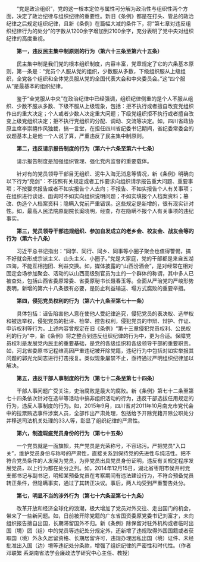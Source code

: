 　　“党是政治组织”，党的这一根本定位与属性可分解为政治性与组织性两个方面，决定了政治纪律与组织纪律的重要性。新旧《条例》都是在打头、管总的政治纪律之后规定组织纪律，且新《条例》在篇幅大减的条件下，将“第七章对违反组织纪律行为的处分”的字数从1200余字增加到2100余字，充分表明了党中央对组织纪律的高度重视。

　　**第一，违反民主集中制原则的行为（第六十三条至第六十五条）**

　　民主集中制是我们党的根本组织制度，内容丰富，党章规定了它的六条基本原则，第一条是：“党员个人服从党的组织，少数服从多数，下级组织服从上级组织，全党各个组织和全体党员服从党的全国代表大会和中央委员会。”这“四个服从”是最基本的组织纪律。

　　鉴于“全党服从中央”在政治纪律中已经强调，组织纪律侧重的是个人不服从组织、少数不服从多数、下级不服从上级现象，包括：拒不执行或者擅自改变党组织作出的重大决定；个人或者少数人决定重大问题；下级党组织拒不执行或者擅自改变上级党组织决定；拒不执行党组织的分配、调动、交流等决定。如，四川省政协原主席李崇禧作风独裁，搞一言堂，在担任四川省纪委书记期间，省纪委常委会的议题基本上是他一个人说了算，严重违反了民主集中制原则。

　　**第二，违反请示报告制度的行为（第六十六条至第六十七条）**

　　请示报告制度是加强组织管理、强化党内监督的重要载体。

　　针对有的党员领导干部目无组织、泥牛入海无消息等情况，新《条例》明确向以下行为“亮剑”：不按照有关规定或者工作要求向组织请示报告重大问题、重要事项；不按要求报告或者不如实报告个人去向；不报告、不如实报告个人有关事项；在组织进行谈话、函询时不如实向组织说明问题；不如实填报个人档案资料；篡改、伪造个人档案资料；隐瞒入党前严重错误。这些规定是新增的，很有现实针对性。如，最高人民法院原副院长奚晓明，经查，存在隐瞒不报个人有关事项的违纪事实。

　　**第三，党员领导干部违规组织、参加自发成立的老乡会、校友会、战友会等的行为（第六十八条）**

　　习近平总书记指出：“同学、同行、同乡、同事等小圈子聚会也值得警惕，搞不好就会形成宗派主义、山头主义、小圈子。”党是大家庭，党的干部都是来自五湖四海，不能互相抱团、利益交换。如，媒体披露的“山西汾酒会”，是对经常在相对固定会场参加聚会、活动的以山西高级别官员为主的一个群体的称谓，其中多人已被查处，包括山西省委原常委、省委原秘书长聂春玉等。全面从严治党的严峻形势表明，新增的第六十八条很有必要，是防止利益输送、塌方式腐败的重要举措。

　　**第四，侵犯党员权利的行为（第六十九条至第七十一条）**

　　具体包括：诬告陷害他人意在使他人受纪律追究，侵犯党员的表决权、选举权和被选举权，侵犯党员的批评、检举、控告权利，侵犯党员的申辩、辩护、作证、申诉权利等行为。上述内容曾规定在旧《条例》“第十三章侵犯党员权利、公民权利的行为”中，新《条例》将之整合到违反组织纪律的行为中，更为合适。保障党员权利是发展党内民主的重要基础，是党的各级组织和各级领导干部的重要职责。如，河北省委原书记程维高因严重违纪被开除党籍，违纪行为中包括对如实举报其问题的郭光允同志进行打击报复。类似现象屡禁不止，亟待通过严明组织纪律加以解决。

　　**第五，违反干部人事制度的行为（第七十二条至第七十四条）**

　　干部人事问题广受关注，吏治腐败是最大的腐败。新《条例》第七十二条至第七十四条依次针对在选举等活动中搞非组织活动的行为，违反干部选拔任用规定的行为，违反人事制度的行为。如，2015年9月，四川省对2011年10月南充市党代会中的拉票贿选事件涉案人员，全部作出严肃处理，包括给予开除党籍开除公职处分并移送司法机关处理的33人等，彰显了组织纪律的严肃性。

　　**第六，制造瑕疵党员身份的行为（第七十五条）**

　　一个党员就是一面旗帜，共产党员是光荣称号，不容玷污。严把党员“入口关”，维护党员身份与称号的严肃性，直接关系到保持党的先进性与纯洁性。把不符合党员条件的人发展为党员，为非党员出具党员身份证明，违反有关规定程序发展党员，以上行为都在处分之列。如，2014年12月15日，湖北省枣阳市侯井村党支部书记与副书记，明知某预备党员在考察期间有违法建设行为，不符合预备党员转正条件，但隐瞒事实，通过了其转正决议。事后，两人均受到严重警告处分。

　　**第七，明显不当的涉外行为（第七十六条至第七十九条）**

　　改革开放和经济全球化的浪潮，极大增加了党员对外交往、走出国门的机会，带来了一些新问题。如，日前被开除党籍的广东省国资委原党委书记刘富才，未向组织报告擅自出国，长期滞留国外不归。新《条例》除保留对驻外机构或者临时出国（境）团（组）中的党员等违纪处分规定外，还新增了违规取得外国国籍或者获取国（境）外永久居留资格、长期居留许可，违规办理因私出国（境）证件、未经批准出入国（边）境等违纪处分条款，增强了组织纪律的严密性和时代性。（作者邓联繁 系湖南省法学会廉政法学研究中心主任、教授）